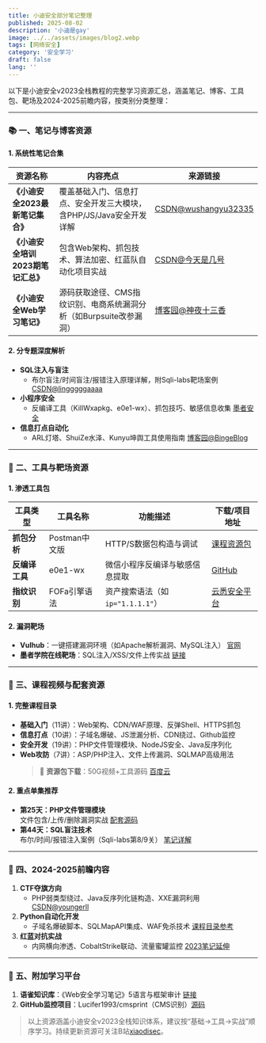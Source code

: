 ```yaml
---
title: 小迪安全部分笔记整理
published: 2025-08-02
description: '小迪是gay'
image: ../../assets/images/blog2.webp
tags: [网络安全]
category: '安全学习'
draft: false 
lang: ''
---
```


以下是小迪安全v2023全栈教程的完整学习资源汇总，涵盖笔记、博客、工具包、靶场及2024-2025前瞻内容，按类别分类整理：

---

### 📚 **一、笔记与博客资源**  
#### 1. **系统性笔记合集**  
| 资源名称                           | 内容亮点                                                     | 来源链接                                                     |
| ---------------------------------- | ------------------------------------------------------------ | ------------------------------------------------------------ |
| **《小迪安全2023最新笔记集合》**   | 覆盖基础入门、信息打点、安全开发三大模块，含PHP/JS/Java安全开发详解 | [CSDN@wushangyu32335](https://blog.csdn.net/wushangyu32335/article/details/136178879) |
| **《小迪安全培训2023期笔记汇总》** | 包含Web架构、抓包技术、算法加密、红蓝队自动化项目实战        | [CSDN@今天是几号](https://blog.csdn.net/weixin_53009585/article/details/129324706) |
| **《小迪安全Web学习笔记》**        | 源码获取途径、CMS指纹识别、电商系统漏洞分析（如Burpsuite改参漏洞） | [博客园@神夜十三香](https://www.cnblogs.com/shenye13xiang/p/17418405.html) |

#### 2. **分专题深度解析**  
- **SQL注入与盲注**  
  - 布尔盲注/时间盲注/报错注入原理详解，附Sqli-labs靶场案例 [CSDN@lingggggaaaa](https://blog.csdn.net/lingggggaaaa/article/details/149707317)  
- **小程序安全**  
  - 反编译工具（KillWxapkg、e0e1-wx）、抓包技巧、敏感信息收集 [墨者安全](http://www.mzph.cn/web/64594.shtml)  
- **信息打点自动化**  
  - ARL灯塔、ShuiZe水泽、Kunyu坤舆工具使用指南 [博客园@BingeBlog](https://www.cnblogs.com/bingeblog/p/networksecurity1.html)  

---

### 🔧 **二、工具与靶场资源**  
#### 1. **渗透工具包**  
| 工具类型       | 工具名称      | 功能描述                         | 下载/项目地址                                                |
| -------------- | ------------- | -------------------------------- | ------------------------------------------------------------ |
| **抓包分析**   | Postman中文版 | HTTP/S数据包构造与调试           | [课程资源包](https://shikey.com/2023/10/16/xiaodi-network-security-course-2023.html) |
| **反编译工具** | e0e1-wx       | 微信小程序反编译与敏感信息提取   | [GitHub](https://github.com/eeeeeeeeee-code/e0e1-wx)         |
| **指纹识别**   | FOFa引擎语法  | 资产搜索语法（如`ip="1.1.1.1"`） | [云悉安全平台](https://www.yunsee.cn)                        |

#### 2. **漏洞靶场**  
- **Vulhub**：一键搭建漏洞环境（如Apache解析漏洞、MySQL注入） [官网](https://vulhub.org)  
- **墨者学院在线靶场**：SQL注入/XSS/文件上传实战 [链接](https://www.mozhe.cn)  

---

### 🎥 **三、课程视频与配套资源**  
#### 1. **完整课程目录**  
- **基础入门**（11讲）：Web架构、CDN/WAF原理、反弹Shell、HTTPS抓包  
- **信息打点**（10讲）：子域名爆破、JS泄漏分析、CDN绕过、Github监控  
- **安全开发**（19讲）：PHP文件管理模块、NodeJS安全、Java反序列化  
- **Web攻防**（7讲）：ASP/PHP注入、文件上传漏洞、SQLMAP高级用法  
  > 🔗 **资源包下载**：50G视频+工具源码 [百度云](https://shikey.com/2023/10/16/xiaodi-network-security-course-2023.html)  

#### 2. **重点单集推荐**  
- **第25天：PHP文件管理模块**  
  文件包含/上传/删除漏洞实战 [配套源码](https://docs.qq.com/doc/DQ3Z6RkNpaUtMcEFr)  
- **第44天：SQL盲注技术**  
  布尔/时间/报错注入案例（Sqli-labs第8/9关） [笔记详解](https://blog.csdn.net/lingggggaaaa/article/details/149707317)  

---

### 🔮 **四、2024-2025前瞻内容**  
1. **CTF夺旗方向**  
   - PHP弱类型绕过、Java反序列化链构造、XXE漏洞利用 [CSDN@youngerll](https://blog.csdn.net/youngerll/article/details/122311906)  
2. **Python自动化开发**  
   - 子域名爆破脚本、SQLMapAPI集成、WAF免杀技术 [课程目录参考](https://blog.csdn.net/u013630181/article/details/117746874)  
3. **红蓝对抗实战**  
   - 内网横向渗透、CobaltStrike联动、流量蜜罐监控 [2023笔记延伸](https://blog.csdn.net/youngerll/article/details/122311906)  

---

### 💎 **五、附加学习平台**  
1. **语雀知识库**：《Web安全学习笔记》5语言与框架审计 [链接](https://www.yuque.com/weiker/xiaodi)  
2. **GitHub监控项目**：Lucifer1993/cmsprint（CMS识别）[源码](https://github.com/Lucifer1993/cmsprint)  

> 以上资源涵盖小迪安全v2023全栈知识体系，建议按“基础→工具→实战”顺序学习。持续更新资源可关注B站[xiaodisec](https://space.bilibili.com/346375059?spm_id_from=333.337.0.0)。